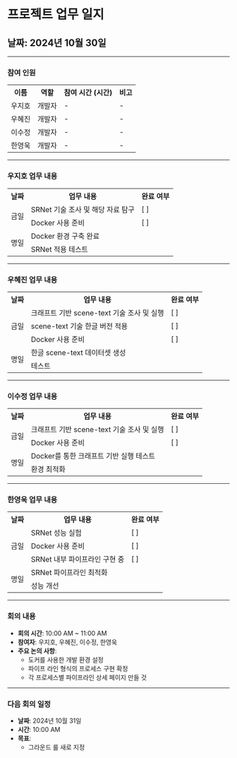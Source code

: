 # 프로젝트 업무 일지

## 날짜: 2024년 10월 30일

---

### 참여 인원

<div align="center">

<table>
  <tr>
    <th>이름</th>
    <th>역할</th>
    <th>참여 시간 (시간)</th>
    <th>비고</th>
  </tr>
  <tr>
    <td>우지호</td>
    <td>개발자</td>
    <td>-</td>
    <td>-</td>
  </tr>
  <tr>
    <td>우혜진</td>
    <td>개발자</td>
    <td>-</td>
    <td>-</td>
  </tr>
  <tr>
    <td>이수정</td>
    <td>개발자</td>
    <td>-</td>
    <td>-</td>
  </tr>
  <tr>
    <td>한영욱</td>
    <td>개발자</td>
    <td>-</td>
    <td>-</td>
  </tr>
</table>

</div>

---

### 우지호 업무 내용

<div align="center">

<table>
  <tr>
    <th>날짜</th>
    <th>업무 내용</th>
    <th>완료 여부</th>
  </tr>
  <tr>
    <td rowspan="2">금일</td>
    <td>SRNet 기술 조사 및 해당 자료 탐구</td>
    <td>[ ]</td>
  </tr>
  <tr>
    <td>Docker 사용 준비</td>
    <td>[ ]</td>
  </tr>
  <tr>
    <td rowspan="2">명일</td>
    <td>Docker 환경 구축 완료</td>
    <td></td>
  </tr>
  <tr>
    <td>SRNet 적용 테스트</td>
    <td></td>
  </tr>
</table>

</div>

---

### 우혜진 업무 내용

<div align="center">

<table>
  <tr>
    <th>날짜</th>
    <th>업무 내용</th>
    <th>완료 여부</th>
  </tr>
  <tr>
    <td rowspan="3">금일</td>
    <td>크래프트 기반 scene-text 기술 조사 및 실행</td>
    <td>[ ]</td>
  </tr>
  <tr>
    <td>scene-text 기술 한글 버전 적용</td>
    <td>[ ]</td>
  </tr>
  <tr>
    <td>Docker 사용 준비</td>
    <td>[ ]</td>
  </tr>
  <tr>
    <td rowspan="2">명일</td>
    <td>한글 scene-text 데이터셋 생성</td>
    <td></td>
  </tr>
  <tr>
    <td>테스트</td>
    <td></td>
  </tr>
</table>

</div>

---

### 이수정 업무 내용

<div align="center">

<table>
  <tr>
    <th>날짜</th>
    <th>업무 내용</th>
    <th>완료 여부</th>
  </tr>
  <tr>
    <td rowspan="2">금일</td>
    <td>크래프트 기반 scene-text 기술 조사 및 실행</td>
    <td>[ ]</td>
  </tr>
  <tr>
    <td>Docker 사용 준비</td>
    <td>[ ]</td>
  </tr>
  <tr>
    <td rowspan="2">명일</td>
    <td>Docker를 통한 크래프트 기반 실행 테스트</td>
    <td></td>
  </tr>
  <tr>
    <td>환경 최적화</td>
    <td></td>
  </tr>
</table>

</div>

---

### 한영욱 업무 내용

<div align="center">

<table>
  <tr>
    <th>날짜</th>
    <th>업무 내용</th>
    <th>완료 여부</th>
  </tr>
  <tr>
    <td rowspan="3">금일</td>
    <td>SRNet 성능 실험</td>
    <td>[ ]</td>
  </tr>
  <tr>
    <td>Docker 사용 준비</td>
    <td>[ ]</td>
  </tr>
  <tr>
    <td>SRNet 내부 파이프라인 구현 중</td>
    <td>[ ]</td>
  </tr>
  <tr>
    <td rowspan="2">명일</td>
    <td>SRNet 파이프라인 최적화</td>
    <td></td>
  </tr>
  <tr>
    <td>성능 개선</td>
    <td></td>
  </tr>
</table>

</div>

---

### 회의 내용

- **회의 시간**: 10:00 AM ~ 11:00 AM
- **참여자**: 우지호, 우혜진, 이수정, 한영욱
- **주요 논의 사항**:
  - 도커를 사용한 개발 환경 설정
  - 파이프 라인 형식의 프로세스 구현 확정
  - 각 프로세스별 파이프라인 상세 페이지 만들 것

---

### 다음 회의 일정

- **날짜**: 2024년 10월 31일
- **시간**: 10:00 AM
- **목표**:
  - 그라운드 룰 새로 지정

